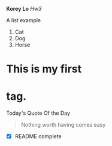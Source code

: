 **Korey Lo**
*Hw3*

A list example

1. Cat
2. Dog
3. Horse

# This is my first <h1> tag. 

Today's Quote Of the Day
> Nothing worth having comes easy

-[x] README complete
